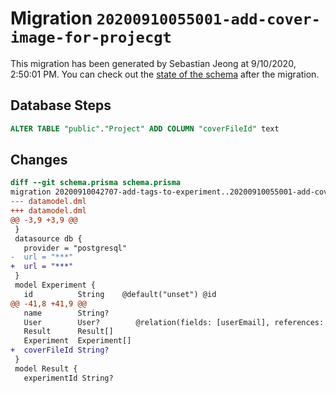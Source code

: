 # Migration `20200910055001-add-cover-image-for-projecgt`

This migration has been generated by Sebastian Jeong at 9/10/2020, 2:50:01 PM.
You can check out the [state of the schema](./schema.prisma) after the migration.

## Database Steps

```sql
ALTER TABLE "public"."Project" ADD COLUMN "coverFileId" text   
```

## Changes

```diff
diff --git schema.prisma schema.prisma
migration 20200910042707-add-tags-to-experiment..20200910055001-add-cover-image-for-projecgt
--- datamodel.dml
+++ datamodel.dml
@@ -3,9 +3,9 @@
 }
 datasource db {
   provider = "postgresql"
-  url = "***"
+  url = "***"
 }
 model Experiment {
   id          String    @default("unset") @id
@@ -41,8 +41,9 @@
   name        String?
   User        User?        @relation(fields: [userEmail], references: [email])
   Result      Result[]
   Experiment  Experiment[]
+  coverFileId String?
 }
 model Result {
   experimentId String?
```


